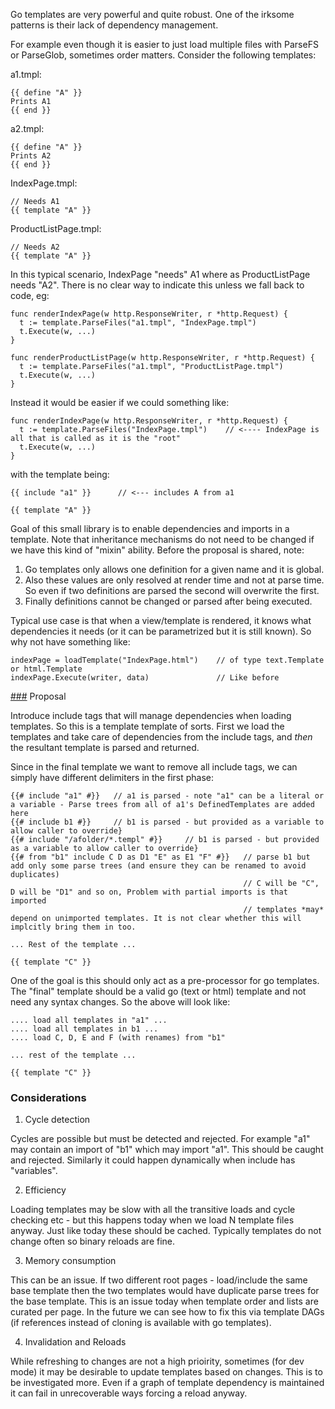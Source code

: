 
Go templates are very powerful and quite robust.   One of the irksome patterns is their lack of dependency management.

For example even though it is easier to just load multiple files with ParseFS or ParseGlob, sometimes order matters.  Consider the following templates:

a1.tmpl:

```
{{ define "A" }}
Prints A1
{{ end }}
```

a2.tmpl:

```
{{ define "A" }}
Prints A2
{{ end }}
```

IndexPage.tmpl:

```
// Needs A1
{{ template "A" }}
```

ProductListPage.tmpl:

```
// Needs A2
{{ template "A" }}
```

In this typical scenario, IndexPage "needs" A1 where as ProductListPage needs "A2".  There is no clear way to indicate this unless we fall back to code, eg:

```
func renderIndexPage(w http.ResponseWriter, r *http.Request) {
  t := template.ParseFiles("a1.tmpl", "IndexPage.tmpl")
  t.Execute(w, ...)
}

func renderProductListPage(w http.ResponseWriter, r *http.Request) {
  t := template.ParseFiles("a1.tmpl", "ProductListPage.tmpl")
  t.Execute(w, ...)
}
```

Instead it would be easier if we could something like:

```
func renderIndexPage(w http.ResponseWriter, r *http.Request) {
  t := template.ParseFiles("IndexPage.tmpl")    // <---- IndexPage is all that is called as it is the "root"
  t.Execute(w, ...)
}
```

with the template being:

```IndexPage.tmpl
{{ include "a1" }}      // <--- includes A from a1

{{ template "A" }}
```

Goal of this small library is to enable dependencies and imports in a template.  Note that inheritance mechanisms do not need to be changed if we have this kind of "mixin" ability.  Before the proposal is shared, note:

1. Go templates only allows one definition for a given name and it is global.  
2. Also these values are only resolved at render time and not at parse time.   So even if two definitions are parsed the second will overwrite the first.
3. Finally definitions cannot be changed or parsed after being executed.

Typical use case is that when a view/template is rendered, it knows what dependencies it needs (or it can be parametrized but it is still known).   So why not have something like:

```
indexPage = loadTemplate("IndexPage.html")    // of type text.Template or html.Template
indexPage.Execute(writer, data)               // Like before
```

[###](###) Proposal

Introduce include tags that will manage dependencies when loading templates.   So this is a template template of sorts.   First we load the templates and take care of dependencies from the include tags, and *then* the resultant template is parsed and returned.

Since in the final template we want to remove all include tags, we can simply have different delimiters in the first phase:

```
{{# include "a1" #}}   // a1 is parsed - note "a1" can be a literal or a variable - Parse trees from all of a1's DefinedTemplates are added here
{{# include b1 #}}     // b1 is parsed - but provided as a variable to allow caller to override}
{{# include "/afolder/*.templ" #}}     // b1 is parsed - but provided as a variable to allow caller to override}
{{# from "b1" include C D as D1 "E" as E1 "F" #}}   // parse b1 but add only some parse trees (and ensure they can be renamed to avoid duplicates)
                                                    // C will be "C", D will be "D1" and so on, Problem with partial imports is that imported
                                                    // templates *may* depend on unimported templates. It is not clear whether this will implcitly bring them in too.

... Rest of the template ...

{{ template "C" }}
```

One of the goal is this should only act as a pre-processor for go templates.   The "final" template should be a valid go (text or html) template and not need any syntax changes.  So the above will look like:

```
.... load all templates in "a1" ...
.... load all templates in b1 ...
.... load C, D, E and F (with renames) from "b1"

... rest of the template ...

{{ template "C" }}
```

### Considerations

1. Cycle detection

Cycles are possible but must be detected and rejected.  For example "a1" may contain an import of "b1" which may import "a1".  This should be caught and rejected.  Similarly it could happen dynamically when include has "variables".

2. Efficiency

Loading templates may be slow with all the transitive loads and cycle checking etc - but this happens today when we load N template files anyway.  Just like today these should be cached.   Typically templates do not change often so binary reloads are fine.

3. Memory consumption

This can be an issue.  If two different root pages - load/include the same base template then the two templates would have duplicate parse trees for the base template.   This is an issue today when template order and lists are curated per page.   In the future we can see how to fix this via template DAGs (if references instead of cloning is available with go templates).

4. Invalidation and Reloads

While refreshing to changes are not a high prioirity, sometimes (for dev mode) it may be desirable to update templates based on changes.   This is to be investigated more.  Even if a graph of template dependency is maintained it can fail in unrecoverable ways forcing a reload anyway.
